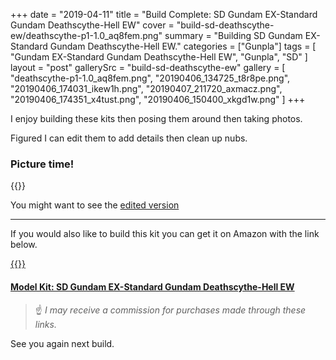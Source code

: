 +++
date = "2019-04-11"
title = "Build Complete: SD Gundam EX-Standard Gundam Deathscythe-Hell EW"
cover = "build-sd-deathscythe-ew/deathscythe-p1-1.0_aq8fem.png"
summary = "Building SD Gundam EX-Standard Gundam Deathscythe-Hell EW."
categories = ["Gunpla"]
tags = [
  "Gundam EX-Standard Gundam Deathscythe-Hell EW",
  "Gunpla",
  "SD"
]
layout = "post"
gallerySrc = "build-sd-deathscythe-ew" 
gallery = [
  "deathscythe-p1-1.0_aq8fem.png",
  "20190406_134725_t8r8pe.png",
  "20190406_174031_ikew1h.png",
  "20190407_211720_axmacz.png",
  "20190406_174351_x4tust.png",
  "20190406_150400_xkgd1w.png"
]
+++

I enjoy building these kits then posing them around then taking photos.

Figured I can edit them to add details then clean up nubs.

### Picture time!

{{<folder-gallery>}}

You might want to see the [edited version](build-complete-sd-gundam-ex-standard-gundam-deathscythe-hell-ew/)

---
If you would also like to build this kit you can get it on Amazon with the link below.

[{{<smallImage src="build-sd-deathscythe-ew/20190406_134725_t8r8pe.jpg">}}](https://amzn.to/2Wrz2qq)

#### [Model Kit: SD Gundam EX-Standard Gundam Deathscythe-Hell EW](https://amzn.to/2Wrz2qq) 
>:point_up: *I may receive a commission for purchases made through these links.*

See you again next build.
